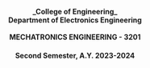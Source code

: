 <p align="center"><strong>
  _College of Engineering_ <br> 
  Department of Electronics Engineering <br> <br> 
  MECHATRONICS ENGINEERING - 3201
  <p style="text-align:center; font-family: Arial, sans-serif; font-size: 20px;">
</p>

<p align="center">Second Semester, A.Y. 2023-2024
  <p style="text-align:center; font-family: Arial, sans-serif; font-size: 40px;">
